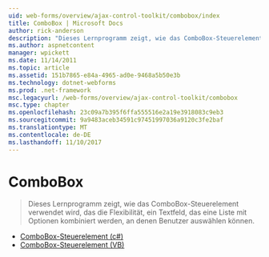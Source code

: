 ```yaml
---
uid: web-forms/overview/ajax-control-toolkit/combobox/index
title: ComboBox | Microsoft Docs
author: rick-anderson
description: "Dieses Lernprogramm zeigt, wie das ComboBox-Steuerelement verwendet wird, das die Flexibilität, ein Textfeld, das eine Liste mit Optionen kombiniert werden, an denen Benutzer auswählen können."
ms.author: aspnetcontent
manager: wpickett
ms.date: 11/14/2011
ms.topic: article
ms.assetid: 151b7865-e84a-4965-ad0e-9468a5b50e3b
ms.technology: dotnet-webforms
ms.prod: .net-framework
msc.legacyurl: /web-forms/overview/ajax-control-toolkit/combobox
msc.type: chapter
ms.openlocfilehash: 23c09a7b395f6ffa555516e2a19e3918083c9eb3
ms.sourcegitcommit: 9a9483aceb34591c97451997036a9120c3fe2baf
ms.translationtype: MT
ms.contentlocale: de-DE
ms.lasthandoff: 11/10/2017
---
```

<a name="combobox"></a>ComboBox
====================
> Dieses Lernprogramm zeigt, wie das ComboBox-Steuerelement verwendet wird, das die Flexibilität, ein Textfeld, das eine Liste mit Optionen kombiniert werden, an denen Benutzer auswählen können.


- [ComboBox-Steuerelement (c#)](how-do-i-use-the-combobox-control-cs.md)
- [ComboBox-Steuerelement (VB)](how-do-i-use-the-combobox-control-vb.md)
